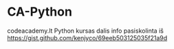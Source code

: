 # CA-Python
codeacademy.lt Python kursas
dalis info pasiskolinta iš https://gist.github.com/kenjyco/69eeb503125035f21a9d
